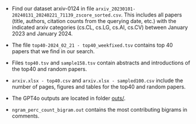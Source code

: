 - Find our dataset arxiv-0124 in file ``arxiv_20230101-20240131_20240221_71139_zscore_sorted.csv``. This includes all papers (title, authors, citation counts from the querying date, etc.) with the indicated arxiv categories (cs.CL, cs.LG, cs.AI, cs.CV) between January 2023 and January 2024.


- The file ``top40-2024_02_21 - top40_weekfixed.tsv`` contains top 40 papers that we find in our search.


- Files ``top40.tsv`` and ``sample158.tsv`` contain abstracts and introductions of the top40 and random papers.


- ``arxiv.xlsx - top40.csv`` and ``arxiv.xlsx - sampled100.csv`` include the number of pages, figures and tables for the top40 and random papers.


- The GPT4o outputs are located in folder [outs/](outs/).


- ``ngram_perc_count_bigram.out`` contains the most contributing bigrams in comments.